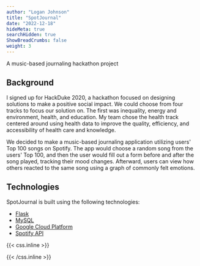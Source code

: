 ```yaml
---
author: "Logan Johnson"
title: "SpotJournal"
date: "2022-12-18"
hideMeta: true
searchHidden: true
ShowBreadCrumbs: false
weight: 3
---
```

A music-based journaling hackathon project
<!--more-->
## Background
I signed up for HackDuke 2020, a hackathon focused on designing solutions to make a positive social impact. We could choose from four tracks to focus our solution on. The first was inequality, energy and environment, health, and education. My team chose the health track centered around using health data to improve the quality, efficiency, and accessibility of health care and knowledge.

We decided to make a music-based journaling application utilizing users' Top 100 songs on Spotify. The app would choose a random song from the users' Top 100, and then the user would fill out a form before and after the song played, tracking their mood changes. Afterward, users can view how others reacted to the same song using a graph of commonly felt emotions.

## Technologies

SpotJournal is built using the following technologies:
* [Flask](https://flask.palletsprojects.com/)
* [MySQL](https://www.mysql.com/)
* [Google Cloud Platform](https://cloud.google.com/)
* [Spotify API](https://developer.spotify.com/documentation/web-api/)

{{< css.inline >}}

<style>
.canon { background: white; width: 100%; height: auto; }
</style>

{{< /css.inline >}}